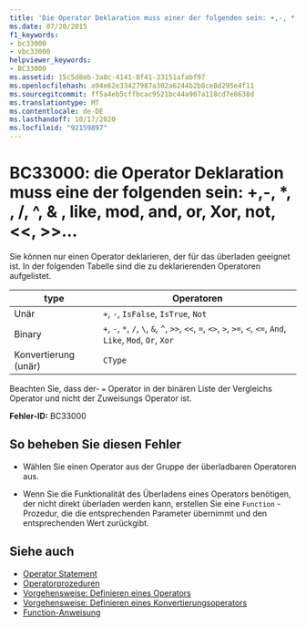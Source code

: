 ```yaml
---
title: 'Die Operator Deklaration muss einer der folgenden sein: +,-, *,-,-, ^, &amp; , like, mod, and, or, Xor, not,  <<,  >>, =,  <>, <, <=, >, >=, CType, IsTrue, IsFalse'
ms.date: 07/20/2015
f1_keywords:
- bc33000
- vbc33000
helpviewer_keywords:
- BC33000
ms.assetid: 15c5d8eb-3a8c-4141-8f41-33151afabf97
ms.openlocfilehash: a94e62e33427987a302a6244b2b8ce8d295e4f11
ms.sourcegitcommit: ff5a4eb5cffbcac9521bc44a907a118cd7e8638d
ms.translationtype: MT
ms.contentlocale: de-DE
ms.lasthandoff: 10/17/2020
ms.locfileid: "92159897"
---
```

# <a name="bc33000-operator-declaration-must-be-one-of----amp-like-mod-and-or-xor-not--"></a>BC33000: die Operator Deklaration muss eine der folgenden sein: +,-, *, \, /, ^, &amp; , like, mod, and, or, Xor, not, \<\<, >>...

Sie können nur einen Operator deklarieren, der für das überladen geeignet ist. In der folgenden Tabelle sind die zu deklarierenden Operatoren aufgelistet.

|type|Operatoren|
|----------|---------------|
|Unär|`+`, `-`, `IsFalse`, `IsTrue`, `Not`|
|Binary|`+`, `-`, `*`, `/`, `\`, `&`, `^`, `>>`, `<<`, `=`, `<>`, `>`, `>=`, `<`, `<=`, `And`, `Like`, `Mod`, `Or`, `Xor`|
|Konvertierung (unär)|`CType`|

 Beachten Sie, dass der- `=` Operator in der binären Liste der Vergleichs Operator und nicht der Zuweisungs Operator ist.

 **Fehler-ID:** BC33000

## <a name="to-correct-this-error"></a>So beheben Sie diesen Fehler

- Wählen Sie einen Operator aus der Gruppe der überladbaren Operatoren aus.

- Wenn Sie die Funktionalität des Überladens eines Operators benötigen, der nicht direkt überladen werden kann, erstellen Sie eine `Function` -Prozedur, die die entsprechenden Parameter übernimmt und den entsprechenden Wert zurückgibt.

## <a name="see-also"></a>Siehe auch

- [Operator Statement](../statements/operator-statement.md)
- [Operatorprozeduren](../../programming-guide/language-features/procedures/operator-procedures.md)
- [Vorgehensweise: Definieren eines Operators](../../programming-guide/language-features/procedures/how-to-define-an-operator.md)
- [Vorgehensweise: Definieren eines Konvertierungsoperators](../../programming-guide/language-features/procedures/how-to-define-a-conversion-operator.md)
- [Function-Anweisung](../statements/function-statement.md)
